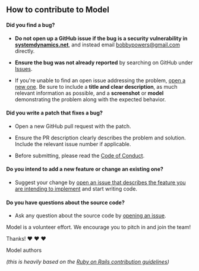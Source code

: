 ## How to contribute to Model

#### **Did you find a bug?**

* **Do not open up a GitHub issue if the bug is a security vulnerability
  in [systemdynamics.net](https://systemdynamics.net)**, and instead email [bobbypowers@gmail.com](mailto:bobbypowers@gmail.com) directly.

* **Ensure the bug was not already reported** by searching on GitHub under [Issues](https://github.com/bpowers/model-app/issues).

* If you're unable to find an open issue addressing the problem, [open a new one](https://github.com/bpowers/model-app/issues/new). Be sure to include a **title and clear description**, as much relevant information as possible, and a **screenshot** or **model** demonstrating the problem along with the expected behavior.

#### **Did you write a patch that fixes a bug?**

* Open a new GitHub pull request with the patch.

* Ensure the PR description clearly describes the problem and solution. Include the relevant issue number if applicable.

* Before submitting, please read the [Code of Conduct](https://github.com/bpowers/model-app/blob/master/CODE_OF_CONDUCT.md).

#### **Do you intend to add a new feature or change an existing one?**

* Suggest your change by [open an issue that describes the feature you are intending to implement](https://github.com/bpowers/model-app/issues/new) and start writing code.

#### **Do you have questions about the source code?**

* Ask any question about the source code by [opening an issue](https://github.com/bpowers/model-app/issues/new).

Model is a volunteer effort. We encourage you to pitch in and join the team!

Thanks! :heart: :heart: :heart:

Model authors

_(this is heavily based on the [Ruby on Rails contribution guidelines](https://github.com/rails/rails/blob/master/CONTRIBUTING.md))_
